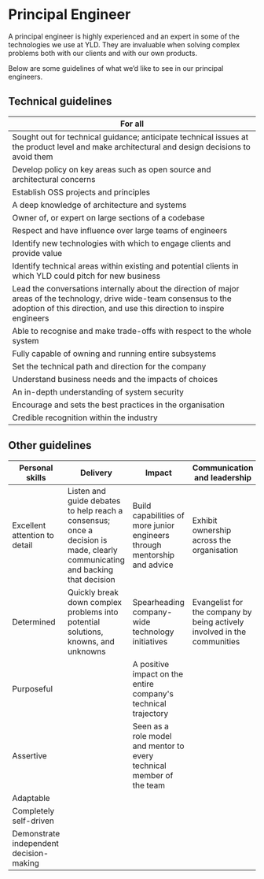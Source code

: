 # Principal Engineer

A principal engineer is highly experienced and an expert in some of the technologies we use at YLD. They are invaluable when solving complex problems both with our clients and with our own products.

Below are some guidelines of what we’d like to see in our principal engineers.

## Technical guidelines

| For all |
| ------ |
| Sought out for technical guidance; anticipate technical issues at the product level and make architectural and design decisions to avoid them |
| Develop policy on key areas such as open source and architectural concerns |
| Establish OSS projects and principles |
| A deep knowledge of architecture and systems |
| Owner of, or expert on large sections of a codebase |
| Respect and have influence over large teams of engineers |
| Identify new technologies with which to engage clients and provide value |
| Identify technical areas within existing and potential clients in which YLD could pitch for new business |
| Lead the conversations internally about the direction of major areas of the technology, drive wide-team consensus to the adoption of this direction, and use this direction to inspire engineers |
| Able to recognise and make trade-offs with respect to the whole system |
| Fully capable of owning and running entire subsystems |
| Set the technical path and direction for the company |
| Understand business needs and the impacts of choices |
| An in-depth understanding of system security |
| Encourage and sets the best practices in the organisation |
| Credible recognition within the industry |

## Other guidelines

| Personal skills | Delivery | Impact | Communication and leadership |
| ------ | ------ | ------ | ------ |
| Excellent attention to detail | Listen and guide debates to help reach a consensus; once a decision is made, clearly communicating and backing that decision | Build capabilities of more junior engineers through mentorship and advice | Exhibit ownership across the organisation |
| Determined | Quickly break down complex problems into potential solutions, knowns, and unknowns | Spearheading company-wide technology initiatives | Evangelist for the company by being actively involved in the communities |
| Purposeful |  | A positive impact on the entire company's technical trajectory |  |
| Assertive |  | Seen as a role model and mentor to every technical member of the team |  |
| Adaptable |  |  |  |
| Completely self-driven |  |  |  |
| Demonstrate independent decision-making |  |  |  |
